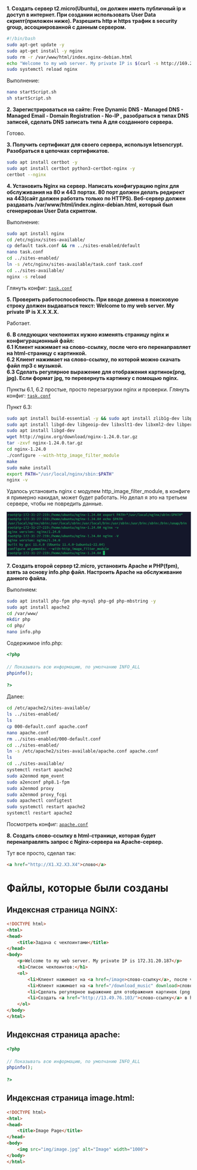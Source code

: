 **1. Создать сервер t2.micro(Ubuntu), он должен иметь публичный ip и доступ в интернет. При создании использовать User Data cкрипт(приложен ниже). Разрешить http и https трафик в security group, ассоциированной с данным сервером.**

```bash
#!/bin/bash
sudo apt-get update -y
sudo apt-get install -y nginx
sudo rm -r /var/www/html/index.nginx-debian.html
echo "Welcome to my web server. My private IP is $(curl -s http://169.254.169.254/latest/meta-data/local-ipv4)" | sudo tee /var/www/html/index.nginx-debian.html
sudo systemctl reload nginx
```

Выполнение:
```bash
nano startScript.sh
sh startScript.sh
```

**2. Зарегистрироваться на сайте: Free Dynamic DNS - Managed DNS - Managed Email - Domain Registration - No-IP , разобраться в типах DNS записей, сделать DNS записать типа A для созданного сервера.**

Готово.

**3. Получить сертификат для своего сервера, используя letsencrypt. Разобраться в цепочках сертификатов.**

```bash
sudo apt install certbot -y
sudo apt install certbot python3-certbot-nginx -y
certbot --nginx
```

**4. Установить Nginx на сервер. Написать конфигурацию nginx для обслуживания на 80 и 443 портах. 80 порт должен делать редирект на 443(сайт должен работать только по HTTPS). Веб-сервер должен раздавать /var/www/html/index.nginx-debian.html, который был сгенерирован User Data скриптом.**

Выполнение:
```bash
sudo apt install nginx
cd /etc/nginx/sites-available/
cp default task.conf && rm ../sites-enabled/default
nano task.conf
cd ../sites-enabled/
ln -s /etc/nginx/sites-available/task.conf task.conf
cd ../sites-available/
nginx -s reload
```
Глянуть конфиг: [`task.conf`](cfg/task.conf)

**5. Проверить работоспособность. При вводе домена в поисковую строку должен выдаваться текст: Welcome to my web server. My private IP is X.X.X.X.**

Работает.

**6. В следующих чекпоинтах нужно изменять страницу nginx и конфигурационный файл:** \
**6.1 Клиент нажимает на слово-ссылку, после чего его перенаправляет на html-страницу с картинкой.** \
**6.2 Клиент нажимает на слово-ссылку, по которой можно скачать файл mp3 с музыкой.** \
**6.3 Сделать регулярное выражение для отображения картинок(png, jpg). Если формат jpg, то перевернуть картинку с помощью nginx.** 

Пункты 6.1, 6.2 простые, просто перезагрузки nginx и проверки. Глянуть конфиг: [`task.conf`](cfg/task.conf)

Пункт 6.3:
```bash
sudo apt install build-essential -y && sudo apt install zlib1g-dev libpcre3 libpcre3-dev unzip -y
sudo apt install libgd-dev libgeoip-dev libxslt1-dev libxml2-dev libperl-dev -y
sudo apt install libgd-dev
wget http://nginx.org/download/nginx-1.24.0.tar.gz
tar -zxvf nginx-1.24.0.tar.gz
cd nginx-1.24.0
./configure --with-http_image_filter_module
make
sudo make install
export PATH="/usr/local/nginx/sbin:$PATH"
nginx -v
```

Удалось установить nginx с модулем http_image_filter_module, в конфиге я примерно накидал, может будет работать. Но делал я это на третьем сервере, чтобы не повредить данные.

<img src="cfg/http_image_filter_module.jpg" width="600">


**7. Создать второй сервер t2.micro, установить Apache и PHP(fpm), взять за основу info.php файл. Настроить Apache на обслуживание данного файла.**

Выполняем:
```bash
sudo apt install php-fpm php-mysql php-gd php-mbstring -y
sudo apt install apache2
cd /var/www/
mkdir php
cd php/
nano info.php
```

Содержимое info.php:
```php
<?php

// Показывать всю информацию, по умолчанию INFO_ALL
phpinfo();

?>
```

Далее: 
```bash
cd /etc/apache2/sites-available/
ls ../sites-enabled/
ls
cp 000-default.conf apache.conf
nano apache.conf 
rm ../sites-enabled/000-default.conf 
cd ../sites-enabled/
ln -s /etc/apache2/sites-available/apache.conf apache.conf
ls
cd ../sites-available/
systemctl restart apache2
sudo a2enmod mpm_event
sudo a2enconf php8.1-fpm
sudo a2enmod proxy
sudo a2enmod proxy_fcgi
sudo apachectl configtest
sudo systemctl restart apache2
systemctl restart apache2
```

Посмотреть конфиг: [`apache.conf`](cfg/apache.conf)

**8. Создать слово-ссылку в html-странице, которая будет перенаправлять запрос с Nginx-cервера на Apache-сервер.**

Тут все просто, сделал так: 
```html
<a href="http://X1.X2.X3.X4">слово</a>
```


# Файлы, которые были созданы

## Индексная страница NGINX:

```html
<!DOCTYPE html>
<html>
<head>
    <title>Задача с чекпоинтами</title>
</head>
<body>
    <p>Welcome to my web server. My private IP is 172.31.20.187</p>
    <h1>Список чекпоинтов:</h1>
    <ol>
        <li>Клиент нажимает на <a href=/image>слово-ссылку</a>, после чего его перенаправляет на html-страницу с картинкой.</li>
        <li>Клиент нажимает на <a href="/download_music" download>слово-ссылку</a>, по которой можно скачать файл mp3 с музыкой.</li>
        <li>Сделать регулярное выражение для отображения картинок (png, jpg). Если формат jpg, то перевернуть картинку с помощью nginx.</li>
        <li>Создать <a href="http://13.49.76.103/">слово-ссылку</a> в html-странице, которая будет перенаправлять запрос с Nginx-cервера на Apache-сервер.</li>
    </ol>
</body>
</html>
```

## Индексная страница apache:

```php
<?php

// Показывать всю информацию, по умолчанию INFO_ALL
phpinfo();

?>
```

## Индексная страница image.html:

```html
<!DOCTYPE html>
<html>
<head>
    <title>Image Page</title>
</head>
<body>
    <img src="img/image.jpg" alt="Image" width="1000">
</body>
</html>
```

